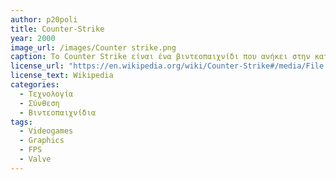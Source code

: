 ```yaml
---
author: p20poli
title: Counter-Strike
year: 2000
image_url: /images/Counter strike.png
caption: Το Counter Strike είναι ένα βιντεοπαιχνίδι που ανήκει στην κατηγορία των fps(first person shooter) όπου βγήκε το 2000 από την εταιρία Valve.
license_url: "https://en.wikipedia.org/wiki/Counter-Strike#/media/File:Counter-Strike_Logo.png" 
license_text: Wikipedia
categories:
  - Τεχνολογία
  - Σύνθεση
  - Βιντεοπαιχνίδια
tags:
  - Videogames
  - Graphics
  - FPS
  - Valve
---
```


